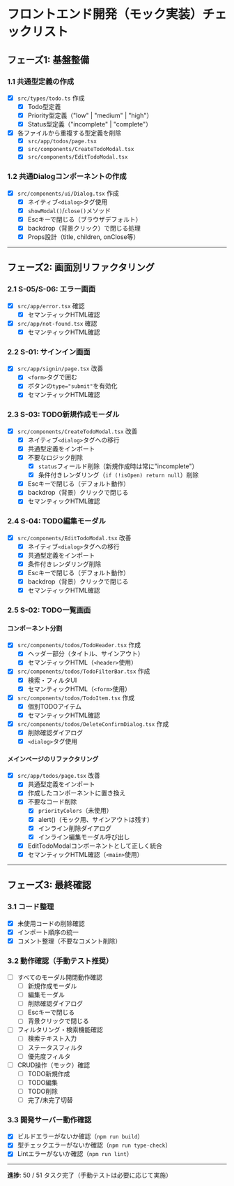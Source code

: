 # フロントエンド開発（モック実装）チェックリスト

## フェーズ1: 基盤整備

### 1.1 共通型定義の作成

- [x] `src/types/todo.ts` 作成
  - [x] Todo型定義
  - [x] Priority型定義（"low" | "medium" | "high"）
  - [x] Status型定義（"incomplete" | "complete"）
- [x] 各ファイルから重複する型定義を削除
  - [x] `src/app/todos/page.tsx`
  - [x] `src/components/CreateTodoModal.tsx`
  - [x] `src/components/EditTodoModal.tsx`

### 1.2 共通Dialogコンポーネントの作成

- [x] `src/components/ui/Dialog.tsx` 作成
  - [x] ネイティブ`<dialog>`タグ使用
  - [x] `showModal()`/`close()`メソッド
  - [x] Escキーで閉じる（ブラウザデフォルト）
  - [x] backdrop（背景クリック）で閉じる処理
  - [x] Props設計（title, children, onClose等）

---

## フェーズ2: 画面別リファクタリング

### 2.1 S-05/S-06: エラー画面

- [x] `src/app/error.tsx` 確認
  - [x] セマンティックHTML確認
- [x] `src/app/not-found.tsx` 確認
  - [x] セマンティックHTML確認

### 2.2 S-01: サインイン画面

- [x] `src/app/signin/page.tsx` 改善
  - [x] `<form>`タグで囲む
  - [x] ボタンの`type="submit"`を有効化
  - [x] セマンティックHTML確認

### 2.3 S-03: TODO新規作成モーダル

- [x] `src/components/CreateTodoModal.tsx` 改善
  - [x] ネイティブ`<dialog>`タグへの移行
  - [x] 共通型定義をインポート
  - [x] 不要なロジック削除
    - [x] `status`フィールド削除（新規作成時は常に"incomplete"）
    - [x] 条件付きレンダリング（`if (!isOpen) return null`）削除
  - [x] Escキーで閉じる（デフォルト動作）
  - [x] backdrop（背景）クリックで閉じる
  - [x] セマンティックHTML確認

### 2.4 S-04: TODO編集モーダル

- [x] `src/components/EditTodoModal.tsx` 改善
  - [x] ネイティブ`<dialog>`タグへの移行
  - [x] 共通型定義をインポート
  - [x] 条件付きレンダリング削除
  - [x] Escキーで閉じる（デフォルト動作）
  - [x] backdrop（背景）クリックで閉じる
  - [x] セマンティックHTML確認

### 2.5 S-02: TODO一覧画面

#### コンポーネント分割

- [x] `src/components/todos/TodoHeader.tsx` 作成
  - [x] ヘッダー部分（タイトル、サインアウト）
  - [x] セマンティックHTML（`<header>`使用）
- [x] `src/components/todos/TodoFilterBar.tsx` 作成
  - [x] 検索・フィルタUI
  - [x] セマンティックHTML（`<form>`使用）
- [x] `src/components/todos/TodoItem.tsx` 作成
  - [x] 個別TODOアイテム
  - [x] セマンティックHTML確認
- [x] `src/components/todos/DeleteConfirmDialog.tsx` 作成
  - [x] 削除確認ダイアログ
  - [x] `<dialog>`タグ使用

#### メインページのリファクタリング

- [x] `src/app/todos/page.tsx` 改善
  - [x] 共通型定義をインポート
  - [x] 作成したコンポーネントに置き換え
  - [x] 不要なコード削除
    - [x] `priorityColors`（未使用）
    - [x] alert()（モック用、サインアウトは残す）
    - [x] インライン削除ダイアログ
    - [x] インライン編集モーダル呼び出し
  - [x] EditTodoModalコンポーネントとして正しく統合
  - [x] セマンティックHTML確認（`<main>`使用）

---

## フェーズ3: 最終確認

### 3.1 コード整理

- [x] 未使用コードの削除確認
- [x] インポート順序の統一
- [x] コメント整理（不要なコメント削除）

### 3.2 動作確認（手動テスト推奨）

- [ ] すべてのモーダル開閉動作確認
  - [ ] 新規作成モーダル
  - [ ] 編集モーダル
  - [ ] 削除確認ダイアログ
  - [ ] Escキーで閉じる
  - [ ] 背景クリックで閉じる
- [ ] フィルタリング・検索機能確認
  - [ ] 検索テキスト入力
  - [ ] ステータスフィルタ
  - [ ] 優先度フィルタ
- [ ] CRUD操作（モック）確認
  - [ ] TODO新規作成
  - [ ] TODO編集
  - [ ] TODO削除
  - [ ] 完了/未完了切替

### 3.3 開発サーバー動作確認

- [x] ビルドエラーがないか確認（`npm run build`）
- [x] 型チェックエラーがないか確認（`npm run type-check`）
- [x] Lintエラーがないか確認（`npm run lint`）

---

**進捗**: 50 / 51 タスク完了（手動テストは必要に応じて実施）
